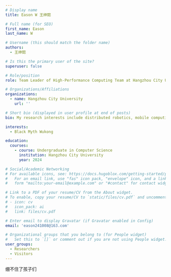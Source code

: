 ```yaml
---
# Display name
title: Eason W 王绅懿

# Full name (for SEO)
first_name: Eason
last_name: W

# Username (this should match the folder name)
authors:
  - 王绅懿

# Is this the primary user of the site?
superuser: false

# Role/position
role: Team Leader of High-Performance Computing Team at Hangzhou City University

# Organizations/Affiliations
organizations:
  - name: Hangzhou City University
    url: ''

# Short bio (displayed in user profile at end of posts)
bio: My research interests include distributed robotics, mobile computing and programmable matter.

interests:
  - Black Myth Wukong

education:
  courses:
    - course: Undergraduate in Computer Science
      institution: Hangzhou City University
      year: 2024

# Social/Academic Networking
# For available icons, see: https://docs.hugoblox.com/getting-started/page-builder/#icons
#   For an email link, use "fas" icon pack, "envelope" icon, and a link in the
#   form "mailto:your-email@example.com" or "#contact" for contact widget.

# Link to a PDF of your resume/CV from the About widget.
# To enable, copy your resume/CV to `static/files/cv.pdf` and uncomment the lines below.
# - icon: cv
#   icon_pack: ai
#   link: files/cv.pdf

# Enter email to display Gravatar (if Gravatar enabled in Config)
email: 'eason241008@163.com'

# Organizational groups that you belong to (for People widget)
#   Set this to `[]` or comment out if you are not using People widget.
user_groups:
  - Researchers
  - Visitors
---
```


绷不住了孩子们
